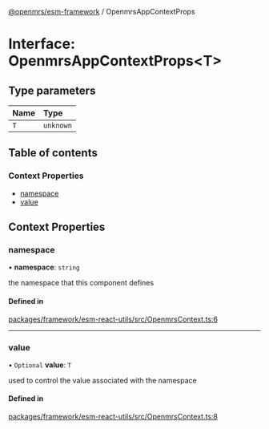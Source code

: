 [@openmrs/esm-framework](../API.md) / OpenmrsAppContextProps

# Interface: OpenmrsAppContextProps<T\>

## Type parameters

| Name | Type |
| :------ | :------ |
| `T` | `unknown` |

## Table of contents

### Context Properties

- [namespace](OpenmrsAppContextProps.md#namespace)
- [value](OpenmrsAppContextProps.md#value)

## Context Properties

### namespace

• **namespace**: `string`

the namespace that this component defines

#### Defined in

[packages/framework/esm-react-utils/src/OpenmrsContext.ts:6](https://github.com/openmrs/openmrs-esm-core/blob/main/packages/framework/esm-react-utils/src/OpenmrsContext.ts#L6)

___

### value

• `Optional` **value**: `T`

used to control the value associated with the namespace

#### Defined in

[packages/framework/esm-react-utils/src/OpenmrsContext.ts:8](https://github.com/openmrs/openmrs-esm-core/blob/main/packages/framework/esm-react-utils/src/OpenmrsContext.ts#L8)
